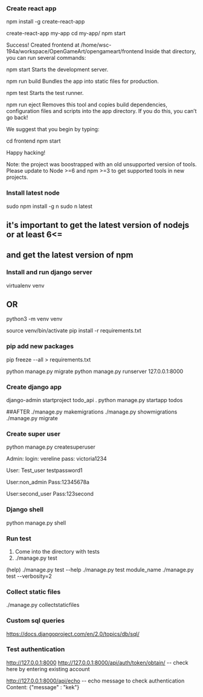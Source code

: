 ### Create react app
npm install -g create-react-app

create-react-app my-app
cd my-app/
npm start

Success! Created frontend at /home/wsc-194a/workspace/OpenGameArt/opengameart/frontend
Inside that directory, you can run several commands:

  npm start
    Starts the development server.

  npm run build
    Bundles the app into static files for production.

  npm test
    Starts the test runner.

  npm run eject
    Removes this tool and copies build dependencies, configuration files
    and scripts into the app directory. If you do this, you can’t go back!

We suggest that you begin by typing:

  cd frontend
  npm start

Happy hacking!

Note: the project was boostrapped with an old unsupported version of tools.
Please update to Node >=6 and npm >=3 to get supported tools in new projects.


### Install latest node

sudo npm install -g n
sudo n latest
## it's important to get the latest version of nodejs or at least 6<=
## and get the latest version of npm 

### Install and run django server

virtualenv venv
## OR
python3 -m venv venv

source venv/bin/activate
pip install -r requirements.txt

### pip add new packages
pip freeze --all > requirements.txt

python manage.py migrate
python manage.py runserver 127.0.0.1:8000


### Create django app
django-admin startproject todo_api .
python manage.py startapp todos

##AFTER
./manage.py makemigrations
./manage.py showmigrations
./manage.py migrate


### Create super user
python manage.py createsuperuser

Admin:
login: vereline
pass: victoria1234

User:
Test_user
testpassword1

User:non_admin
Pass:12345678a

User:second_user
Pass:123second
### Django shell
python manage.py shell


### Run test
1. Come into the directory with tests
2. ./manage.py test

(help) ./manage.py test --help
./manage.py test module_name
./manage.py test --verbosity=2

### Collect static files
./manage.py collectstaticfiles

### Custom sql queries
https://docs.djangoproject.com/en/2.0/topics/db/sql/



### Test authentication
http://127.0.0.1:8000
http://127.0.0.1:8000/api/auth/token/obtain/ -- check here by entering existing account

http://127.0.0.1:8000/api/echo -- echo message to check authentication
Content: {"message" : "kek"}



